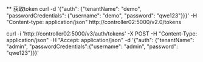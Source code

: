 ** 获取token
curl -d '{"auth": {"tenantName": "demo", "passwordCredentials": {"username": "demo", "password": "qwe123"}}}' -H "Content-type: application/json" http://controller02:5000/v2.0/tokens

curl -i 'http://controller02:5000/v3/auth/tokens' -X POST -H "Content-Type: application/json" -H "Accept: application/json" -d '{"auth": {"tenantName": "admin", "passwordCredentials":{"username": "admin", "password": "qwe123"}}}'